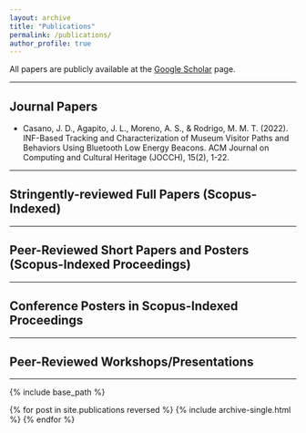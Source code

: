 ```yaml
---
layout: archive
title: "Publications"
permalink: /publications/
author_profile: true
---
```


All papers are publicly available at the [Google Scholar](https://scholar.google.com/citations?user=79YLkoYAAAAJ&hl=en) page.

---

## Journal Papers
* Casano, J. D., Agapito, J. L., Moreno, A. S., & Rodrigo, M. M. T. (2022). INF-Based Tracking and Characterization of Museum Visitor Paths and Behaviors Using Bluetooth Low Energy Beacons. ACM Journal on Computing and Cultural Heritage (JOCCH), 15(2), 1-22.
---

## Stringently-reviewed Full Papers (Scopus-Indexed)

---

## Peer-Reviewed Short Papers and Posters (Scopus-Indexed Proceedings)

---

## Conference Posters in Scopus-Indexed Proceedings 

---

## Peer-Reviewed Workshops/Presentations

---

{% include base_path %}

{% for post in site.publications reversed %}
  {% include archive-single.html %}
{% endfor %}

